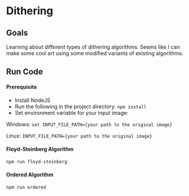 # Dithering

## Goals
Learning about different types of dithering algorithms. Seems like I can make some cool art using some modified variants of existing algorithms.

## Run Code

#### Prerequisite

- Install NodeJS
- Run the following in the project directory: `npm install`
- Set environment variable for your input image:

Windows: `set INPUT_FILE_PATH={your path to the original image}`

Linux: `INPUT_FILE_PATH={your path to the original image}`


#### Floyd-Steinberg Algorithm

`npm run floyd-steinberg`


#### Ordered Algorithm

`npm run ordered`